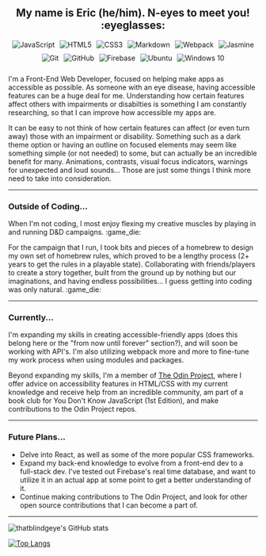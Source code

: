 <div style="text-align: center; font-weight: bold;"><h2>My name is Eric (he/him). N-eyes to meet you! :eyeglasses:</h2></div>

<p style="margin: 0 auto 25px; display: flex; justify-content: center; flex-wrap: wrap; gap: 10px;">
<img alt="JavaScript" src="https://img.shields.io/badge/javascript%20-%23323330.svg?&style=for-the-badge&logo=javascript&logoColor=%23F7DF1E"/>
<img alt="HTML5" src="https://img.shields.io/badge/html5%20-%23E34F26.svg?&style=for-the-badge&logo=html5&logoColor=white"/>
<img alt="CSS3" src="https://img.shields.io/badge/css3%20-%231572B6.svg?&style=for-the-badge&logo=css3&logoColor=white"/>
<img alt="Markdown" src="https://img.shields.io/badge/markdown-%23000000.svg?&style=for-the-badge&logo=markdown&logoColor=white"/>
<img alt="Webpack" src="https://img.shields.io/badge/webpack%20-%238DD6F9.svg?&style=for-the-badge&logo=webpack&logoColor=black" />
<img alt="Jasmine" src="https://img.shields.io/badge/jasmine-%238A4182.svg?&style=for-the-badge&logo=jasmine&logoColor=white" />
<img alt="Git" src="https://img.shields.io/badge/git%20-%23F05033.svg?&style=for-the-badge&logo=git&logoColor=white"/>
<img alt="GitHub" src="https://img.shields.io/badge/github%20-%23121011.svg?&style=for-the-badge&logo=github&logoColor=white"/>
<img alt="Firebase" src="https://img.shields.io/badge/firebase%20-%23039BE5.svg?&style=for-the-badge&logo=firebase"/>
<img alt="Ubuntu" src="https://img.shields.io/badge/Ubuntu-E95420?style=for-the-badge&logo=ubuntu&logoColor=white" />
<img alt="Windows 10" src="https://img.shields.io/badge/Windows-0078D6?style=for-the-badge&logo=windows&logoColor=white" />
</p>

<p>I'm a Front-End Web Developer, focused on helping make apps as accessible as possible. As someone with an eye disease, having accessible features can be a huge deal for me. Understanding how certain features affect others with impairments or disabilties is something I am constantly researching, so that I can improve how accessible my apps are.</p>

<p>It can be easy to not think of how certain features can affect (or even turn away) those with an impairment or disability. Something such as a dark theme option or having an outline on focused elements may seem like something simple (or not needed) to some, but can actually be an incredible benefit for many. Animations, contrasts, visual focus indicators, warnings for unexpected and loud sounds... Those are just some things I think more need to take into consideration.</p>

___
### Outside of Coding...
<p>When I'm not coding, I most enjoy flexing my creative muscles by playing in and running D&D campaigns. :game_die:</p>

<p>For the campaign that I run, I took bits and pieces of a homebrew to design my own set of homebrew rules, which proved to be a lengthy process (2+ years to get the rules in a playable state). Collaborating with friends/players to create a story together, built from the ground up by nothing but our imaginations, and having endless possibilities... I guess getting into coding was only natural. :game_die:</p>

___
### Currently...

I'm expanding my skills in creating accessible-friendly apps (does this belong here or the "from now until forever" section?), and will soon be working with API's. I'm also utilizing webpack more and more to fine-tune my work process when using modules and packages.

Beyond expanding my skills, I'm a member of [The Odin Project](https://www.theodinproject.com/), where I offer advice on accessibility features in HTML/CSS with my current knowledge and receive help from an incredible community, am part of a book club for You Don't Know JavaScript (1st Edition), and make contributions to the Odin Project repos.
___
### Future Plans...

- Delve into React, as well as some of the more popular CSS frameworks.
- Expand my back-end knowledge to evolve from a front-end dev to a full-stack dev. I've tested out Firebase's real time database, and want to utilize it in an actual app at some point to get a better understanding of it.
- Continue making contributions to The Odin Project, and look for other open source contributions that I can become a part of.
___

![thatblindgeye's GitHub stats](https://github-readme-stats.vercel.app/api?username=thatblindgeye&hide=stars,contribs,issues&show_icons=true)

[![Top Langs](https://github-readme-stats.vercel.app/api/top-langs/?username=thatblindgeye&layout=compact)](https://github.com/thatblindgeye/github-readme-stats)
